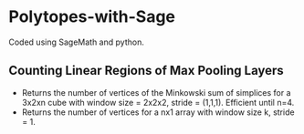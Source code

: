 # Polytopes-with-Sage
Coded using SageMath and python. 

## Counting Linear Regions of Max Pooling Layers
* Returns the number of vertices of the Minkowski sum of simplices for a 3x2xn cube with window size = 2x2x2, stride = (1,1,1). Efficient until n=4.
* Returns the number of vertices for a nx1 array with window size k, stride = 1.
